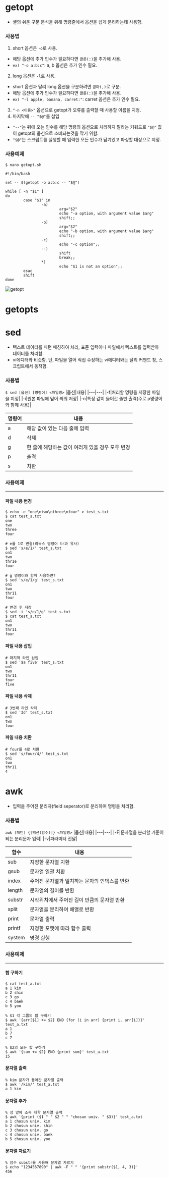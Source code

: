 # getopt
* 셸의 쉬운 구문 분석을 위해 명령줄에서 옵션을 쉽게 분리하는데 사용함.
### 사용법
1) short 옵션은 `-o`로 사용.
  * 해당 옵션에 추가 인수가 필요하다면 `콜론(:)`을 추가해 사용.
  * `ex) "-o a:b:c"`: a, b 옵션은 추가 인수 필요.
2) long 옵션은 `-l`로 사용.
  * short 옵션과 달리 long 옵션을 구분하려면 `콤마(,)`로 구분.
  * 해당 옵션에 추가 인수가 필요하다면 `콜론(:)`을 추가해 사용.
  * `ex) "-l apple, banana, carret:"`: carret 옵션은 추가 인수 필요.
3) `"-n <이름>"` 옵션으로 getopt가 오류를 출력할 때 사용할 이름을 지정.
4) 마지막에 `-- "$@"`를 삽입
  * `"--"`는 뒤에 오는 인수를 해당 명령의 옵션으로 처리하지 말라는 키워드로 `"$@"` 값이 getopt의 옵션으로 소비되는것을 막기 위함.
  * `"$@"`는 스크립트를 실행할 때 입력한 모든 인수가 담겨있고 파싱할 대상으로 지정.

### 사용예제
```shell script
$ nano getopt.sh

#!/bin/bash

set -- $(getopt -o a:b:c -- "$@")

while [ -n "$1" ]
do
        case "$1" in
                -a)
                        arg="$2"
                        echo "-a option, with argument value $arg"
                        shift;;
                -b)
                        arg="$2"
                        echo "-b option, with argument value $arg"
                        shift;;
                -c)
                        echo "-c option";;
                --)
                        shift
                        break;;
                *)
                        echo "$1 is not an option";;
        esac
        shift
done
```
![getopt](https://user-images.githubusercontent.com/68629440/142729134-b9e39da3-2834-4f69-b850-35757b21e056.png)

# getopts


# sed
* 텍스트 데이터를 패턴 매칭하여 처리, 표준 입력이나 파일에서 텍스트를 입력받아 데이터를 처리함.
* vi에디터와 비슷함. 단, 파일을 열어 직접 수정하는 vi에디터와는 달리 커맨드 창, 스크립트에서 동작함.
### 사용법
`$ sed [옵션] [명령어] <파일명>`
|옵션|내용|
|---|---|
|-f|처리할 명령을 저장한 파일을 지정|
|-i|원본 파일에 덮어 씌워 저장|
|-n|특정 값이 들어간 줄만 출력(주로 p명령어와 함께 사용)|

|명령어|내용|
|---|---|
|a|해당 값이 있는 다음 줄에 입력|
|d|삭제|
|g|한 줄에 해당하는 값이 여러개 있을 경우 모두 변경|
|p|출력|
|s|치환|

### 사용예제
---
#### 파일 내용 변경
```shell script
$ echo -e "one\ntwo\nthree\nfour" > test_s.txt
$ cat test_s.txt
one
two
three
four

# e를 1로 변경(리눅스 명령어 tr과 유사)
$ sed 's/e/1/' test_s.txt
on1
two
thr1e
four

# g 명령어와 함께 사용하면?
$ sed 's/e/1/g' test_s.txt
on1
two
thr11
four

# 변경 후 저장
$ sed -i 's/e/1/g' test_s.txt
$ cat test_s.txt
on1
two
thr11
four
```
#### 파일 내용 삽입
```shell script
# 마지막 라인 삽입
$ sed '$a five' test_s.txt
on1
two
thr11
four
five
```
#### 파일 내용 삭제
```shell script
# 3번째 라인 삭제
$ sed '3d' test_s.txt
on1
two
four
```
#### 파일 내용 치환
```shell script
# four를 4로 치환
$ sed 's/four/4/' test_s.txt
on1
two
thr11
4
```
# awk
* 입력을 주어진 분리자(field seperator)로 분리하여 명령을 처리함.
### 사용법
` awk [패턴] {[액션(함수)]} <파일명> `
|옵션|내용|
|---|---|
|-F|문자열을 분리할 기준이 되는 분리문자 입력|
|-v|파라미터 전달|

|함수|내용|
|---|---|
|sub|지정한 문자열 치환|
|gsub|문자열 일괄 치환|
|index|주어진 문자열과 일치하는 문자의 인덱스를 반환|
|length|문자열의 길이를 반환|
|substr|시작위치에서 주어진 길이 만큼의 문자열 반환|
|split|문자열을 분리하여 배열로 반환|
|print|문자열 출력|
|printf|지정한 포맷에 따라 함수 출력|
|system|명령 실행|

### 사용예제
---
#### 합 구하기
```shell script
$ cat test_a.txt
a 1 kim
b 2 shin
c 3 go
c 4 baek
b 5 yoo

% $1 각 그룹의 합 구하기
$ awk '{arr[$1] += $2} END {for (i in arr) {print i, arr[i]}}' test_a.txt
a 1
b 7
c 7

% $2의 모든 합 구하기
$ awk '{sum += $2} END {print sum}' test_a.txt
15
```

#### 문자열 출력
```shell script
% kim 문자가 들어간 문자열 출력
$ awk '/kim/' test_a.txt
a 1 kim
```

#### 문자열 추가
```shell script
% 성 앞에 소속 대학 문자열 출력
$ awk '{print ($1 " " $2 " " "chosun univ. " $3)}' test_a.txt
a 1 chosun univ. kim
b 2 chosun univ. shin
c 3 chosun univ. go
c 4 chosun univ. baek
b 5 chosun univ. yoo
```

#### 문자열 자르기
```shell script
% 함수 substr을 사용해 문자열 자르기
$ echo "1234567890" | awk -F " " '{print substr($1, 4, 3)}'
456
```
